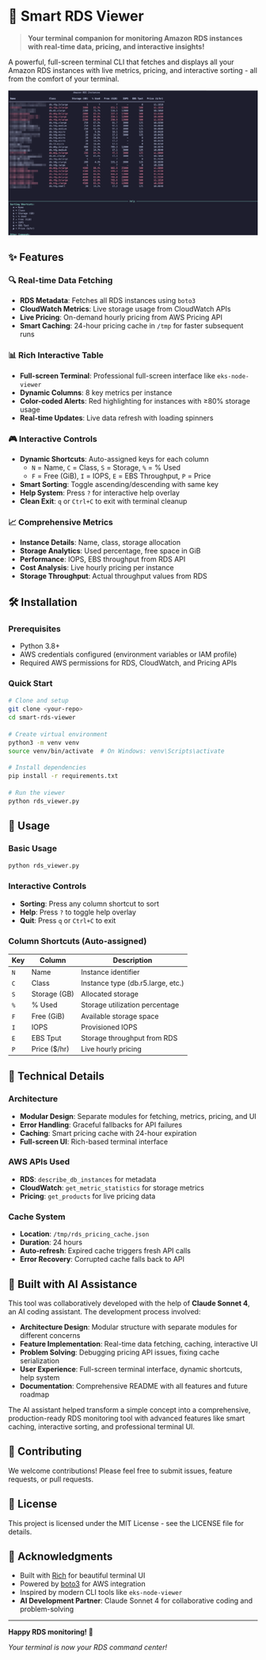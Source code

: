 # 🚀 Smart RDS Viewer

> **Your terminal companion for monitoring Amazon RDS instances with real-time data, pricing, and interactive insights!**

A powerful, full-screen terminal CLI that fetches and displays all your Amazon RDS instances with live metrics, pricing, and interactive sorting - all from the comfort of your terminal.

![Smart RDS Viewer Demo](image.png)

## ✨ Features

### 🔍 **Real-time Data Fetching**

- **RDS Metadata**: Fetches all RDS instances using `boto3`
- **CloudWatch Metrics**: Live storage usage from CloudWatch APIs
- **Live Pricing**: On-demand hourly pricing from AWS Pricing API
- **Smart Caching**: 24-hour pricing cache in `/tmp` for faster subsequent runs

### 📊 **Rich Interactive Table**

- **Full-screen Terminal**: Professional full-screen interface like `eks-node-viewer`
- **Dynamic Columns**: 8 key metrics per instance
- **Color-coded Alerts**: Red highlighting for instances with ≥80% storage usage
- **Real-time Updates**: Live data refresh with loading spinners

### 🎮 **Interactive Controls**

- **Dynamic Shortcuts**: Auto-assigned keys for each column
  - `N` = Name, `C` = Class, `S` = Storage, `%` = % Used
  - `F` = Free (GiB), `I` = IOPS, `E` = EBS Throughput, `P` = Price
- **Smart Sorting**: Toggle ascending/descending with same key
- **Help System**: Press `?` for interactive help overlay
- **Clean Exit**: `q` or `Ctrl+C` to exit with terminal cleanup

### 📈 **Comprehensive Metrics**

- **Instance Details**: Name, class, storage allocation
- **Storage Analytics**: Used percentage, free space in GiB
- **Performance**: IOPS, EBS throughput from RDS API
- **Cost Analysis**: Live hourly pricing per instance
- **Storage Throughput**: Actual throughput values from RDS

## 🛠️ Installation

### Prerequisites

- Python 3.8+
- AWS credentials configured (environment variables or IAM profile)
- Required AWS permissions for RDS, CloudWatch, and Pricing APIs

### Quick Start

```bash
# Clone and setup
git clone <your-repo>
cd smart-rds-viewer

# Create virtual environment
python3 -m venv venv
source venv/bin/activate  # On Windows: venv\Scripts\activate

# Install dependencies
pip install -r requirements.txt

# Run the viewer
python rds_viewer.py
```

## 🎯 Usage

### Basic Usage

```bash
python rds_viewer.py
```

### Interactive Controls

- **Sorting**: Press any column shortcut to sort
- **Help**: Press `?` to toggle help overlay
- **Quit**: Press `q` or `Ctrl+C` to exit

### Column Shortcuts (Auto-assigned)

| Key | Column       | Description                       |
| --- | ------------ | --------------------------------- |
| `N` | Name         | Instance identifier               |
| `C` | Class        | Instance type (db.r5.large, etc.) |
| `S` | Storage (GB) | Allocated storage                 |
| `%` | % Used       | Storage utilization percentage    |
| `F` | Free (GiB)   | Available storage space           |
| `I` | IOPS         | Provisioned IOPS                  |
| `E` | EBS Tput     | Storage throughput from RDS       |
| `P` | Price ($/hr) | Live hourly pricing               |

## 🔧 Technical Details

### Architecture

- **Modular Design**: Separate modules for fetching, metrics, pricing, and UI
- **Error Handling**: Graceful fallbacks for API failures
- **Caching**: Smart pricing cache with 24-hour expiration
- **Full-screen UI**: Rich-based terminal interface

### AWS APIs Used

- **RDS**: `describe_db_instances` for metadata
- **CloudWatch**: `get_metric_statistics` for storage metrics
- **Pricing**: `get_products` for live pricing data

### Cache System

- **Location**: `/tmp/rds_pricing_cache.json`
- **Duration**: 24 hours
- **Auto-refresh**: Expired cache triggers fresh API calls
- **Error Recovery**: Corrupted cache falls back to API

## 🤖 Built with AI Assistance

This tool was collaboratively developed with the help of **Claude Sonnet 4**, an AI coding assistant. The development process involved:

- **Architecture Design**: Modular structure with separate modules for different concerns
- **Feature Implementation**: Real-time data fetching, caching, interactive UI
- **Problem Solving**: Debugging pricing API issues, fixing cache serialization
- **User Experience**: Full-screen terminal interface, dynamic shortcuts, help system
- **Documentation**: Comprehensive README with all features and future roadmap

The AI assistant helped transform a simple concept into a comprehensive, production-ready RDS monitoring tool with advanced features like smart caching, interactive sorting, and professional terminal UI.

## 🤝 Contributing

We welcome contributions! Please feel free to submit issues, feature requests, or pull requests.

## 📄 License

This project is licensed under the MIT License - see the LICENSE file for details.

## 🙏 Acknowledgments

- Built with [Rich](https://github.com/Textualize/rich) for beautiful terminal UI
- Powered by [boto3](https://github.com/boto/boto3) for AWS integration
- Inspired by modern CLI tools like `eks-node-viewer`
- **AI Development Partner**: Claude Sonnet 4 for collaborative coding and problem-solving

---

**Happy RDS monitoring! 🎉**

_Your terminal is now your RDS command center!_
